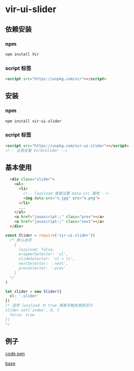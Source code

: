 # vir-ui-slider

## 依赖安装

### npm

```sh
npm install Vir
```
### script 标签

```html
<script src="https://unpkg.com/vir"></script>
```

## 安装

### npm

```sh
npm install vir-ui-slider
```

### script 标签

```html
<script src="https://unpkg.com/vir-ui-slider"></script>
<!-- 全局变量 VirUiSlider -->
```

## 基本使用
```html
  <div class="slider">
    <ul>
      <li>
        <!-- lazyload 需要设置 data-src 属性 -->
        <img data-src="n.jpg" src="n.png">
      </li>
      ...
    </ul>
    <a href="javascript:;" class="prev"></a>
    <a href="javascript:;" class="next"></a>
  </div>
```

```js
const Slider = require('vir-ui-slider')(
  /* 默认选项
    {
      lazyload: false,
      wrapperSelector: 'ul',
      slideSelector: 'ul > li',
      nextSelector: '.next',
      prevSelector: '.prev'
    }
  */
)

let slider = new Slider({
  el: '.slider'
})
/* 选项 lazyload 为 true 需要手触发首屏显示
slider.set('index', 0, {
  force: true
})
*/
```

## 例子

<a href="https://codepen.io/cjg/pen/KmNoJY/" target="_blank">code pen</a>

<a href="http://htmlpreview.github.io/?https://github.com/sgdh-fe/vir-ui-slider/blob/master/examples/index.html" target="_blank">base</a>

